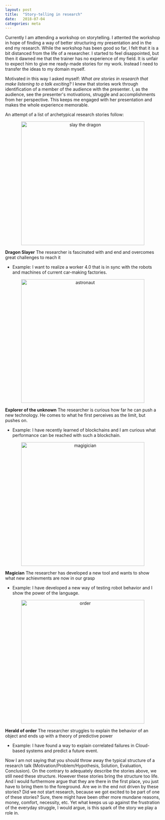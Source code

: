 ```yaml
---
layout: post
title:  "Story-telling in research"
date:   2018-07-04
categories: meta
---
```


Currently I am attending a workshop on storytelling. I attented the workshop in
hope of finding a way of better structuring my presentation and in the end my
research. While the workshop has been good so far, I felt that it is a bit
distanced from the life of a researcher. I started to feel disappointed, but
then it dawned me that the trainer has no experience of my field. It is unfair
to expect him to give me ready-made stories for my work. Instead I need 
to transfer the ideas to my domain myself.

Motivated in this way I asked myself: *What are stories in research that make
listening to a talk exciting?* I knew that stories work through identification
of a member of the audience with the presenter.  I, as the audience, see the
presenter's motivations, struggle and accomplishments from her perspective. This
keeps me engaged with her presentation and makes the whole experience memorable.

An attempt of a list of archetypical research stories follow:

<p><center><img src="{{site.baseurl}}/assets/blog/pictures/story1.jpg" style="width:400px" alt="slay the dragon"></center></p>

**Dragon Slayer** The researcher is fascinated with and end and overcomes great challenges to
    reach it

- Example: I want to realize a worker 4.0 that is in sync with the robots
        and machines of current car-making factories.

<p><center><img src="{{site.baseurl}}/assets/blog/pictures/story2.jpg" style="width:400px" alt="astronaut"></center></p>

**Explorer of the unknown** The researcher is curious how far he can push a new technology. He comes to
    what he first perceives as the limit, but pushes on.

- Example: I have recently learned of blockchains and I am curious what 
        performance can be reached with such a blockchain.

<p><center><img src="{{site.baseurl}}/assets/blog/pictures/story3.jpg" style="width:400px" alt="magigician"></center></p>

**Magician** The researcher has developed a new tool and wants to show what new achievments are now in our grasp

- Example: I have developed a new way of testing robot behavior and I show
        the power of the language.

<p><center><img src="{{site.baseurl}}/assets/blog/pictures/story4.jpg" style="width:400px" alt="order"></center></p>

**Herald of order** The researcher struggles to explain the behavior of an
    object and ends up with a theory of predictive power

- Example: I have found a way to explain correlated failures in Cloud-based
        systems and predict a future event.

Now I am not saying that you should throw away the typical structure of a
research talk (Motivation/Problem/Hypothesis, Solution, Evaluation, Conclusion).
On the contrary to adequately describe the stories above, we still need these
structure. However these stories bring the structure too life. And I would
furthermore argue that they are there in the first place, you just have to bring
them to the foreground. Are we in the end not driven by these stories? Did we
not start research, because we got excited to be part of one of these stories?
Sure, there might have been other more mundane reasons, money, comfort,
necessity, etc. Yet what keeps us up against the frustration of the everyday
struggle, I would argue, is this spark of the story we play a role in.
